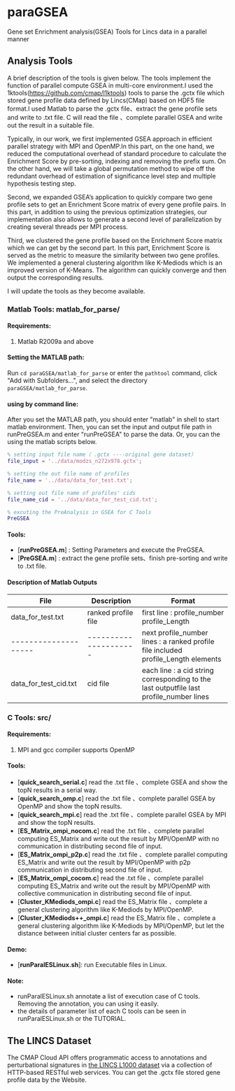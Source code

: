 # paraGSEA
Gene set Enrichment analysis(GSEA) Tools for Lincs data in a parallel manner

## Analysis Tools

A brief description of the tools is given below. The tools implement the function of parallel compute GSEA in multi-core environment.I used the 1ktools(https://github.com/cmap/l1ktools) tools to parse the .gctx file which stored gene profile data defined by Lincs(CMap) based on HDF5 file format.I used Matlab to parse the .gctx file、extract the gene profile sets and write to .txt file. C will read the file 、complete parallel GSEA and write out the result in a suitable file. 

Typically, in our work, we first implemented GSEA approach in efficient parallel strategy with MPI and OpenMP.In this part, on the one hand, we reduced the computational overhead of standard procedure to calculate the Enrichment Score by pre-sorting, indexing and removing the prefix sum. On the other hand, we will take a global permutation method to wipe off the redundant overhead of estimation of significance level step and multiple hypothesis testing step. 

Second, we expanded GSEA’s application to quickly compare two gene profile sets to get an Enrichment Score matrix of every gene profile pairs. In this part, in addition to using the previous optimization strategies, our implementation also allows to generate a second level of parallelization by creating several threads per MPI process.

Third, we clustered the gene profile based on the Enrichment Score matrix which we can get by the second part. In this part, Enrichment Score is served as the metric to measure the similarity between two gene profiles. We implemented a general clustering algorithm like K-Mediods which is an improved version of K-Means. The algorithm can quickly converge and then output the corresponding results.

I will update the tools as they become available.

### Matlab Tools: matlab_for_parse/

#### Requirements:

1. Matlab R2009a and above

#### Setting the MATLAB path:
Run `cd paraGSEA/matlab_for_parse` or enter the `pathtool` command, click "Add with Subfolders...", and select the directory `paraGSEA/matlab_for_parse`.

#### using by command line:
After you set the MATLAB path, you should enter "matlab" in shell to start matlab environment.
Then, you can set the input and output file path in runPreGSEA.m and enter "runPreGSEA" to parse the data.
Or, you can the using the matlab scripts below.

```matlab Demo
% setting input file name（ .gctx ----original gene dataset）
file_input = '../data/modzs_n272x978.gctx'; 

% setting the out file name of profiles
file_name = '../data/data_for_test.txt';  

% setting out file name of profiles' cids 
file_name_cid = '../data/data_for_test_cid.txt';   

% excuting the PreAnalysis in GSEA for C Tools
PreGSEA
```

#### Tools:
* [**runPreGSEA.m**] : Setting Parameters and execute the PreGSEA.
* [**PreGSEA.m**] : extract the gene profile sets、finish pre-sorting and write to .txt file.

#### Description of Matlab Outputs

| File | Description | Format|
| ---- | ----------- |--------|
| data_for_test.txt | ranked profile file | first line : profile_number	profile_Length |
--------------------|---------------------| next profile_number lines : a ranked profile file included profile_Length elements |
| data_for_test_cid.txt | cid file | each line : a cid string corresponding to the last outputfile last profile_number lines |


### C Tools: src/

#### Requirements:

1. MPI and gcc compiler supports OpenMP

#### Tools:

* [**quick_search_serial.c**] read the .txt file 、complete GSEA and show the topN results in a serial way.
* [**quick_search_omp.c**] read the .txt file 、complete parallel GSEA by OpenMP and show the topN results.
* [**quick_search_mpi.c**] read the .txt file 、complete parallel GSEA by MPI and show the topN results.
* [**ES_Matrix_ompi_nocom.c**] read the .txt file 、complete parallel computing ES_Matrix and write out the result by MPI/OpenMP with no communication in distributing second file of input.
* [**ES_Matrix_ompi_p2p.c**] read the .txt file 、complete parallel computing ES_Matrix and write out the result by MPI/OpenMP with p2p communication in distributing second file of input.
* [**ES_Matrix_ompi_cocom.c**] read the .txt file 、complete parallel computing ES_Matrix and write out the result by MPI/OpenMP with collective communication in distributing second file of input.
* [**Cluster_KMediods_ompi.c**] read the ES_Matrix file 、complete a general clustering algorithm like K-Mediods by MPI/OpenMP.
* [**Cluster_KMediods++_ompi.c**] read the ES_Matrix file 、complete a general clustering algorithm like K-Mediods by MPI/OpenMP, but let the distance between initial cluster centers far as possible.

#### Demo:
* [**runParalESLinux.sh**]: run Executable files in Linux.

#### Note:
 * runParalESLinux.sh annotate a list of execution case of C tools. Removing the annotation, you can using it easily.
 * the details of parameter list of each C tools can be seen in runParalESLinux.sh or the TUTORIAL.


## The LINCS Dataset

The CMAP Cloud API offers programmatic access to annotations and perturbational signatures in [the LINCS L1000 dataset](http://lincscloud.org/) via a collection of HTTP-based RESTful web services. You can get the .gctx file stored gene profile data by the Website.